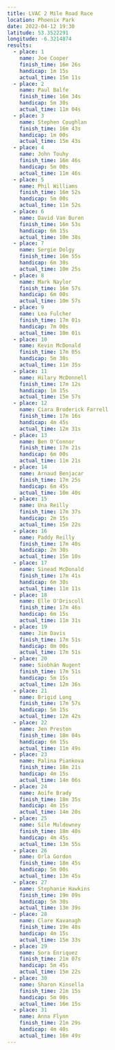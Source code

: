 ```yaml
---
title: LVAC 2 Mile Road Race
location: Phoenix Park
date: 2022-04-12 19:30
latitude: 53.3522291
longitude: -6.3214874
results:
  - place: 1
    name: Joe Cooper
    finish_time: 16m 26s
    handicap: 1m 15s
    actual_time: 15m 11s
  - place: 2
    name: Paul Balfe
    finish_time: 16m 34s
    handicap: 5m 30s
    actual_time: 11m 04s
  - place: 3
    name: Stephen Coughlan
    finish_time: 16m 43s
    handicap: 1m 00s
    actual_time: 15m 43s
  - place: 4
    name: John Touhy
    finish_time: 16m 46s
    handicap: 5m 00s
    actual_time: 11m 46s
  - place: 5
    name: Phil Williams
    finish_time: 16m 52s
    handicap: 5m 00s
    actual_time: 11m 52s
  - place: 6
    name: David Van Buren
    finish_time: 16m 53s
    handicap: 6m 15s
    actual_time: 10m 38s
  - place: 7
    name: Sergie Dolgy
    finish_time: 16m 55s
    handicap: 6m 30s
    actual_time: 10m 25s
  - place: 8
    name: Mark Naylor
    finish_time: 16m 57s
    handicap: 6m 00s
    actual_time: 10m 57s
  - place: 9
    name: Lea Fulcher
    finish_time: 17m 01s
    handicap: 7m 00s
    actual_time: 10m 01s
  - place: 10
    name: Kevin McDonald
    finish_time: 17m 05s
    handicap: 5m 30s
    actual_time: 11m 35s
  - place: 11
    name: Hilary McDonnell
    finish_time: 17m 12s
    handicap: 1m 15s
    actual_time: 15m 57s
  - place: 12
    name: Ciara Broderick Farrell
    finish_time: 17m 16s
    handicap: 4m 45s
    actual_time: 12m 31s
  - place: 13
    name: Ben O'Connor
    finish_time: 17m 21s
    handicap: 6m 00s
    actual_time: 11m 21s
  - place: 14
    name: Arnaud Benjacar
    finish_time: 17m 25s
    handicap: 6m 45s
    actual_time: 10m 40s
  - place: 15
    name: Una Reilly
    finish_time: 17m 37s
    handicap: 2m 15s
    actual_time: 15m 22s
  - place: 16
    name: Paddy Reilly
    finish_time: 17m 40s
    handicap: 2m 30s
    actual_time: 15m 10s
  - place: 17
    name: Sinead McDonald
    finish_time: 17m 41s
    handicap: 6m 30s
    actual_time: 11m 11s
  - place: 18
    name: Elle O'Driscoll
    finish_time: 17m 46s
    handicap: 6m 15s
    actual_time: 11m 31s
  - place: 19
    name: Jim Davis
    finish_time: 17m 51s
    handicap: 0m 00s
    actual_time: 17m 51s 
  - place: 20
    name: Siobhán Nugent
    finish_time: 17m 51s
    handicap: 5m 15s
    actual_time: 12m 36s
  - place: 21
    name: Brigid Long 
    finish_time: 17m 57s
    handicap: 5m 15s
    actual_time: 12m 42s
  - place: 22
    name: Jen Preston
    finish_time: 18m 04s
    handicap: 6m 15s
    actual_time: 11m 49s
  - place: 23
    name: Palina Piankova
    finish_time: 18m 21s
    handicap: 4m 15s
    actual_time: 14m 06s
  - place: 24
    name: Aoife Brady
    finish_time: 18m 35s
    handicap: 4m 15s
    actual_time: 14m 20s
  - place: 25
    name: Síle Muldowney
    finish_time: 18m 40s
    handicap: 4m 45s
    actual_time: 13m 55s
  - place: 26
    name: Orla Gordon
    finish_time: 18m 45s
    handicap: 5m 00s
    actual_time: 13m 45s
  - place: 27
    name: Stephanie Hawkins
    finish_time: 19m 09s
    handicap: 5m 30s
    actual_time: 13m 39s
  - place: 28
    name: Clare Kavanagh
    finish_time: 19m 48s
    handicap: 4m 15s
    actual_time: 15m 33s
  - place: 29
    name: Sora Enriquez
    finish_time: 21m 07s
    handicap: 5m 45s
    actual_time: 15m 22s
  - place: 30
    name: Sharon Kinsella
    finish_time: 21m 15s
    handicap: 5m 00s
    actual_time: 16m 15s 
  - place: 31
    name: Anna Flynn
    finish_time: 21m 29s
    handicap: 4m 40s
    actual_time: 16m 49s 
---
```

